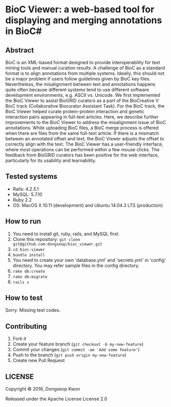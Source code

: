 # BioC Viewer: a web-based tool for displaying and merging annotations in BioC#

## Abstract ##
BioC is an XML-based format designed to provide interoperability for text mining tools and manual curation results. A challenge of BioC as a standard format is to align annotations from multiple systems. Ideally, this should not be a major problem if users follow guidelines given by BioC key files. Nevertheless, the misalignment between text and annotations happens quite often because different systems tend to use different software development environments, e.g. ASCII vs. Unicode. We first implemented the BioC Viewer to assist BioGRID curators as a part of the BioCreative V BioC track (Collaborative Biocurator Assistant Task). For the BioC track, the BioC Viewer helped curate protein-protein interaction and genetic interaction pairs appearing in full-text articles. Here, we describe further improvements to the BioC Viewer to address the misalignment issue of BioC annotations. While uploading BioC files, a BioC merge process is offered when there are files from the same full-text article. If there is a mismatch between an annotated offset and text, the BioC Viewer adjusts the offset to correctly align with the text. The BioC Viewer has a user-friendly interface, where most operations can be performed within a few mouse clicks. The feedback from BioGRID curators has been positive for the web interface, particularly for its usability and learnability.


## Tested systems ##

- Rails: 4.2.5.1
- MySQL: 5.7.10
- Ruby 2.2
- OS: MacOS X 10.11 (development) and  Ubuntu 14.04.3 LTS (production)


## How to run ##

1. You need to install git, ruby, rails, and MySQL first.
2. Clone this repository: `git clone git@github.com:dongseop/bioc_viewer.git`
2. `cd bioc-viewer`
3. `bundle install`
4. You need to create your own 'database.yml' and 'secrets.yml' in 'config' directory. You may refer sample files in the config directory.
4. `rake db:create`
5. `rake db:migrate`
6. `rails s`


## How to test ##

Sorry. Missing test codes.


## Contributing

1. Fork it
2. Create your feature branch (`git checkout -b my-new-feature`)
3. Commit your changes (`git commit -am 'Add some feature'`)
4. Push to the branch (`git push origin my-new-feature`)
5. Create new Pull Request


## LICENSE

Copyright © 2016, Dongseop Kwon

Released under the Apache License License 2.0
